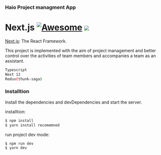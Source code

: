 ### Haio Project managment App
#  Next.js [![Awesome](https://cdn.rawgit.com/sindresorhus/awesome/d7305f38d29fed78fa85652e3a63e154dd8e8829/media/badge.svg)](https://github.com/sindresorhus/awesome) ![](https://img.shields.io/badge/unicodeveloper-approved-brightgreen.svg)
[Next.js](https://github.com/vercel/next.js): The React Framework.

This project is implemented with the aim of project management and better control over the activities of team members and accompanies a team as an assistant.
```sh
Typescript
Next 12
Redux(thunk-saga)
```

### Installtion

Install the dependencies and devDependencies and start the server.

installtion:
```sh
$ npm install
$ yarn install recomemned
```

run project dev mode:
```sh
$ npm run dev
$ yarn dev
```


